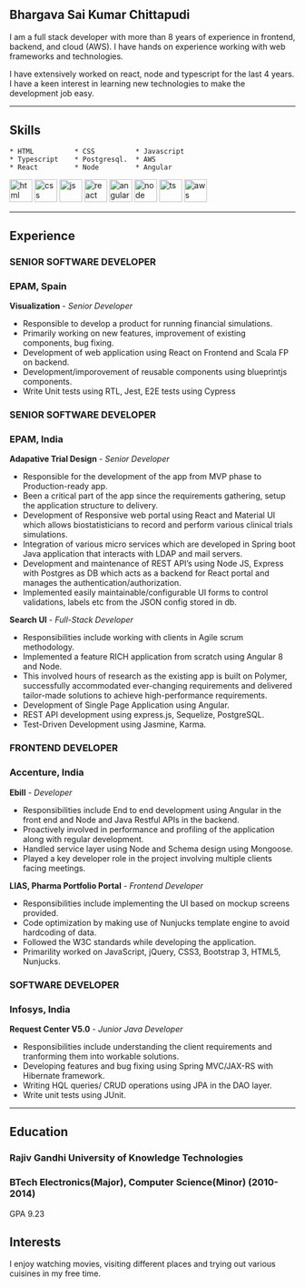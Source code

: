 ## Bhargava Sai Kumar Chittapudi

I am a full stack developer with more than 8 years of experience in frontend, backend, and cloud (AWS). I have hands on experience working with web frameworks and technologies. 

I have extensively worked on react, node and typescript for the last 4 years. I have a keen interest in learning new technologies to make the development job easy.

---

## Skills
```
* HTML          * CSS          * Javascript
* Typescript    * Postgresql.  * AWS
* React         * Node         * Angular         

```

<p align='left'>
  <img src="https://upload.wikimedia.org/wikipedia/commons/thumb/6/61/HTML5_logo_and_wordmark.svg/2048px-HTML5_logo_and_wordmark.svg.png" alt="html" width="40" height="40">
  <img src='https://upload.wikimedia.org/wikipedia/commons/thumb/d/d5/CSS3_logo_and_wordmark.svg/1200px-CSS3_logo_and_wordmark.svg.png' alt="css" width="40" height="40">
  <img src='https://upload.wikimedia.org/wikipedia/commons/thumb/b/ba/Javascript_badge.svg/1200px-Javascript_badge.svg.png' height='40' width='40' alt="js">
   <img src="https://upload.wikimedia.org/wikipedia/commons/thumb/a/a7/React-icon.svg/1280px-React-icon.svg.png" alt="react" width="40" height="40"/>
   <img src="https://upload.wikimedia.org/wikipedia/commons/thumb/c/cf/Angular_full_color_logo.svg/1200px-Angular_full_color_logo.svg.png" alt="angular" width="40" height="40"/>
   <img src="https://www.javatpoint.com/js/nodejs/images/node-js-tutorial.png" alt="node" width="40" height="40"/>
  <img src="https://upload.wikimedia.org/wikipedia/commons/thumb/4/4c/Typescript_logo_2020.svg/1200px-Typescript_logo_2020.svg.png" alt="ts" width="40" height="40"/>
  <img src="https://pbs.twimg.com/profile_images/1351573137855373312/NusaOfNL_400x400.jpg" alt="aws" width="40" height="40"/>
</p>

---

## Experience

### **SENIOR SOFTWARE DEVELOPER**
### EPAM, Spain

**Visualization** - _Senior Developer_
* Responsible to develop a product for running financial simulations. 
* Primarily working on new features, improvement of existing components, bug fixing.
* Development of web application using React on Frontend and Scala FP on backend.
* Development/imporovement of reusable components using blueprintjs components.
* Write Unit tests using RTL, Jest, E2E tests using Cypress
 
### **SENIOR SOFTWARE DEVELOPER**
### EPAM, India

**Adapative Trial Design** - _Senior Developer_
* Responsible for the development of the app from MVP phase to Production-ready app. 
* Been a critical part of the app since the requirements gathering, setup the application structure to delivery.
* Development of Responsive web portal using React and Material UI which allows biostatisticians to record and perform various clinical trials simulations.
* Integration of various micro services which are developed in Spring boot Java application that interacts with LDAP and mail servers.
* Development and maintenance of REST API’s using Node JS, Express with Postgres as DB which acts as a backend for React portal and manages the authentication/authorization.
* Implemented easily maintainable/configurable UI forms to control validations, labels etc from the JSON config stored in db.

**Search UI** - _Full-Stack Developer_
* Responsibilities include working with clients in Agile scrum methodology. 
* Implemented a feature RICH application from scratch using Angular 8 and Node. 
* This involved hours of research as the existing app is built on Polymer, successfully accommodated ever-changing requirements and delivered tailor-made solutions to achieve high-performance requirements. 
* Development of Single Page Application using Angular.
* REST API development using express.js, Sequelize, PostgreSQL.
* Test-Driven Development using Jasmine, Karma.

### **FRONTEND DEVELOPER**
### Accenture, India

**Ebill** - _Developer_
* Responsibilities include End to end development using Angular in the front end and Node and Java Restful APIs in the backend. 
* Proactively involved in performance and profiling of the application along with regular development. 
* Handled service layer using Node and Schema design using Mongoose. 
* Played a key developer role in the project involving multiple clients facing meetings.

**LIAS, Pharma Portfolio Portal** - _Frontend Developer_

* Responsibilities include implementing the UI based on mockup screens provided. 
* Code optimization by making use of Nunjucks template engine to avoid hardcoding of data. 
* Followed the W3C standards while developing the application. 
* Primarility worked on JavaScript, jQuery, CSS3, Bootstrap 3, HTML5, Nunjucks. 

### **SOFTWARE DEVELOPER**
### Infosys, India

**Request Center V5.0** - _Junior Java Developer_

* Responsibilities include understanding the client requirements and tranforming them into workable solutions. 
* Developing features and bug fixing using Spring MVC/JAX-RS with Hibernate framework. 
* Writing HQL queries/ CRUD operations using JPA in the DAO layer. 
* Write unit tests using JUnit. 

---

## Education

### **Rajiv Gandhi University of Knowledge Technologies**
### BTech Electronics(Major), Computer Science(Minor) (2010- 2014)
GPA 9.23

## Interests

I enjoy watching movies, visiting different places and trying out various cuisines in my free time.
